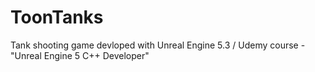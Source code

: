 # ToonTanks
 Tank shooting game devloped with Unreal Engine 5.3 / Udemy course - "Unreal Engine 5 C++ Developer" 
